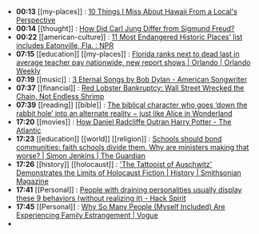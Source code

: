 - **00:13** [[my-places]] : [10 Things I Miss About Hawaii From a Local's Perspective](https://www.buzzfeed.com/jenniferadams2/things-i-miss-most-about-hawaii-as-someone-who-grew-up-there "10 Things I Miss About Hawaii From a Local's Perspective")
- **00:14** [[thought]] : [How Did Carl Jung Differ from Sigmund Freud?](https://www.thecollector.com/how-did-carl-jung-differ-from-sigmund-freud/ "How Did Carl Jung Differ from Sigmund Freud?")
- **00:22** [[american-culture]] : [11 Most Endangered Historic Places' list includes Eatonville, Fla. : NPR](https://www.npr.org/2024/05/01/1242470846/most-endangered-historic-places-2024 "11 Most Endangered Historic Places' list includes Eatonville, Fla. : NPR")
- **07:15** [[education]] [[my-places]] : [Florida ranks next to dead last in average teacher pay nationwide, new report shows | Orlando | Orlando Weekly](https://www.orlandoweekly.com/news/florida-ranks-next-to-dead-last-in-average-teacher-pay-nationwide-new-report-shows-36758316?utm_source=newsshowcase&utm_medium=gnews&utm_campaign=CDAqKggAIhDzSAbhwaCkgQKJPs2BtmwzKhQICiIQ80gG4cGgpIECiT7NgbZsMzD1mdUC&utm_content=rundown "Florida ranks next to dead last in average teacher pay nationwide, new report shows | Orlando | Orlando Weekly")
- **07:19** [[music]] : [3 Eternal Songs by Bob Dylan - American Songwriter](https://americansongwriter.com/3-eternal-songs-by-bob-dylan/ "3 Eternal Songs by Bob Dylan - American Songwriter")
- **07:37** [[financial]] : [Red Lobster Bankruptcy: Wall Street Wrecked the Chain, Not Endless Shrimp](https://www.businessinsider.com/red-lobster-endless-shrimp-bankruptcy-private-equity-debt-real-estate-2024-5 "Red Lobster Bankruptcy: Wall Street Wrecked the Chain, Not Endless Shrimp")
- **07:39** [[reading]] [[bible]] : [The biblical character who goes ‘down the rabbit hole’ into an alternate reality − just like Alice in Wonderland](https://theconversation.com/the-biblical-character-who-goes-down-the-rabbit-hole-into-an-alternate-reality-just-like-alice-in-wonderland-227528 "The biblical character who goes ‘down the rabbit hole’ into an alternate reality − just like Alice in Wonderland")
- **17:20** [[movies]] : [How Daniel Radcliffe Outran Harry Potter - The Atlantic](https://www.theatlantic.com/magazine/archive/2024/06/daniel-radcliffe-merrily-we-roll-along-jk-rowling/678219/ "How Daniel Radcliffe Outran Harry Potter - The Atlantic")
- **17:23** [[education]] [[world]] [[religion]] : [Schools should bond communities: faith schools divide them. Why are ministers making that worse? | Simon Jenkins | The Guardian](https://www.theguardian.com/commentisfree/article/2024/may/02/faith-schools-communities-ministers-government-religious-discrimination "Schools should bond communities: faith schools divide them. Why are ministers making that worse? | Simon Jenkins | The Guardian")
- **17:26** [[history]] [[holocaust]] : ['The Tattooist of Auschwitz' Demonstrates the Limits of Holocaust Fiction | History | Smithsonian Magazine](https://www.smithsonianmag.com/history/tattooist-of-auschwitz-demonstrates-limits-holocaust-fiction-180984267/ "'The Tattooist of Auschwitz' Demonstrates the Limits of Holocaust Fiction | History | Smithsonian Magazine")
- **17:41** [[Personal]] : [People with draining personalities usually display these 9 behaviors (without realizing it) - Hack Spirit](https://hackspirit.com/people-with-draining-personalities-usually-display-these-behaviors-without-realizing-it/ "People with draining personalities usually display these 9 behaviors (without realizing it) - Hack Spirit")
- **17:45** [[Personal]] : [Why So Many People (Myself Included) Are Experiencing Family Estrangement | Vogue](https://www.vogue.com/article/why-so-many-people-are-experiencing-family-estrangement "Why So Many People (Myself Included) Are Experiencing Family Estrangement | Vogue")
-